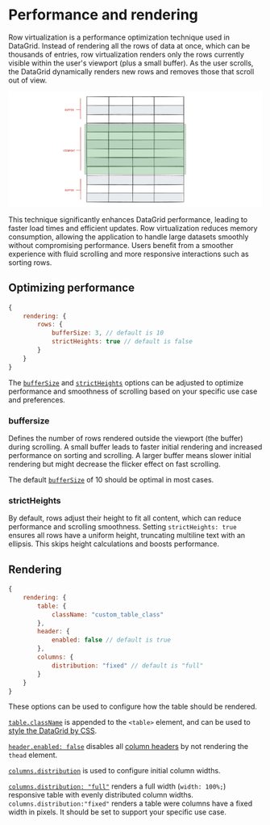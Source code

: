 # Performance and rendering
Row virtualization is a performance optimization technique used in DataGrid. Instead of rendering all the rows of data at once, which can be thousands of entries, row virtualization renders only the rows currently visible within the user's viewport (plus a small buffer). As the user scrolls, the DataGrid dynamically renders new rows and removes those that scroll out of view.

![Illustration showing virtualization of rows](ill_virtualization.png)

This technique significantly enhances DataGrid performance, leading to faster load times and efficient updates. Row virtualization reduces memory consumption, allowing the application to handle large datasets smoothly without compromising performance. Users benefit from a smoother experience with fluid scrolling and more responsive interactions such as sorting rows.

## Optimizing performance
```js
{
    rendering: {
        rows: {
            bufferSize: 3, // default is 10
            strictHeights: true // default is false
        }
    }
}
```

The [`bufferSize`](https://api.highcharts.com/dashboards/#interfaces/DataGrid_Options.RowsSettings#bufferSize) and [`strictHeights`](https://api.highcharts.com/dashboards/#interfaces/DataGrid_Options.RowsSettings#strictHeights) options can be adjusted to optimize performance and smoothness of scrolling based on your specific use case and preferences.

### buffersize
Defines the number of rows rendered outside the viewport (the buffer) during scrolling. A small buffer leads to faster initial rendering and increased performance on sorting and scrolling. A larger buffer means slower initial rendering but might decrease the flicker effect on fast scrolling.

The default [`bufferSize`](https://api.highcharts.com/dashboards/#interfaces/DataGrid_Options.RowsSettings#bufferSize) of 10 should be optimal in most cases.

### strictHeights
By default, rows adjust their height to fit all content, which can reduce performance and scrolling smoothness. Setting `strictHeights: true` ensures all rows have a uniform height, truncating multiline text with an ellipsis. This skips height calculations and boosts performance.

## Rendering
```js
{
    rendering: {
        table: {
            className: "custom_table_class"
        },
        header: {
            enabled: false // default is true
        },
        columns: {
            distribution: "fixed" // default is "full"
        }
    }
}
```
These options can be used to configure how the table should be rendered.

[`table.className`](https://api.highcharts.com/dashboards/#interfaces/DataGrid_Options.TableSettings#className) is appended to the `<table>` element, and can be used to [style the DataGrid by CSS](https://www.highcharts.com/docs/datagrid/style-by-css).

[`header.enabled: false`](https://api.highcharts.com/dashboards/#interfaces/DataGrid_Options.HeaderSettings#enabled) disables all [column headers](https://www.highcharts.com/docs/datagrid/header) by not rendering the `thead` element.

[`columns.distribution`](https://api.highcharts.com/dashboards/#interfaces/DataGrid_Options.ColumnsSettings#distribution) is used to configure initial column widths.

[`columns.distribution: "full"`](https://api.highcharts.com/dashboards/#interfaces/DataGrid_Options.ColumnsSettings#distribution) renders a full width (`width: 100%;`) responsive table with evenly distributed column widths. `columns.distribution:"fixed"` renders a table were columns have a fixed width in pixels. It should be set to support your specific use case.



